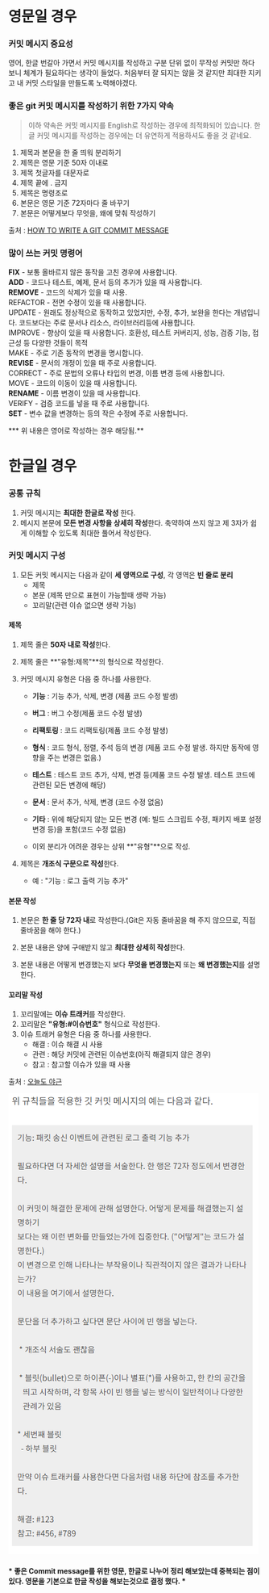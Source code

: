 # 영문일 경우

### 커밋 메시지 중요성

영어, 한글 번갈아 가면서 커밋 메시지를 작성하고 구분 단위 없이 무작성 커밋만 하다 보니 체계가 필요하다는 생각이 들었다. 처음부터 잘 되지는 않을 것 같지만 최대한 지키고 내 커밋 스타일을 만들도록 노력해야겠다.

### 좋은 git 커밋 메시지를 작성하기 위한 7가지 약속

> 이하 약속은 커밋 메시지를 English로 작성하는 경우에 최적화되어 있습니다. 한글 커밋 메시지를 작성하는 경우에는 더 유연하게 적용하셔도 좋을 것 같네요.

1. 제목과 본문을 한 줄 띄워 분리하기
2. 제목은 영문 기준 50자 이내로
3. 제목 첫글자를 대문자로
4. 제목 끝에 . 금지
5. 제목은 명령조로
6. 본문은 영문 기준 72자마다 줄 바꾸기
7. 본문은 어떻게보다 무엇을, 왜에 맞춰 작성하기

출처 : [HOW TO WRITE A GIT COMMIT MESSAGE](https://chris.beams.io/posts/git-commit/)

### 많이 쓰는 커밋 명령어 

**FIX** - 보통 올바르지 않은 동작을 고친 경우에 사용합니다.   
**ADD** - 코드나 테스트, 예제, 문서 등의 추가가 있을 때 사용합니다.   
**REMOVE** - 코드의 삭제가 있을 때 사용.   
REFACTOR - 전면 수정이 있을 때 사용합니다.     
UPDATE - 원래도 정상적으로 동작하고 있었지만, 수정, 추가, 보완을 한다는 개념입니다. 코드보다는 주로 문서나 리소스, 라이브러리등에 사용합니다.   
IMPROVE - 향상이 있을 때 사용합니다. 호환성, 테스트 커버리지, 성능, 검증 기능, 접근성 등 다양한 것들이 목적   
MAKE - 주로 기존 동작의 변경을 명시합니다.   
**REVISE** - 문서의 개정이 있을 때 주로 사용합니다.   
CORRECT - 주로 문법의 오류나 타입의 변경, 이름 변경 등에 사용합니다.   
MOVE - 코드의 이동이 있을 때 사용합니다.   
**RENAME** - 이름 변경이 있을 때 사용합니다.   
VERIFY - 검증 코드를 넣을 때 주로 사용합니다.   
**SET** - 변수 값을 변경하는 등의 작은 수정에 주로 사용합니다.

*** 위 내용은 영어로 작성하는 경우 해당됨.**



# 한글일 경우

### 공통 규칙

1. 커밋 메시지는 __최대한 한글로 작성__ 한다.
2. 메시지 본문에 **모든 변경 사항을 상세히 작성**한다. 축약하여 쓰지 않고 제 3자가 쉽게 이해할 수 있도록 최대한 풀어서 작성한다.



### 커밋 메시지 구성

1. 모든 커밋 메시지는 다음과 같이 __세 영역으로 구성__, 각 영역은 __빈 줄로 분리__
   * 제목
   * 본문 (제목 만으로 표현이 가능할때 생략 가능)
   * 꼬리말(관련 이슈 없으면 생략 가능)



#### 제목

1. 제목 줄은 **50자 내로 작성**한다.

   

2. 제목 줄은 **"유형:제목"**의 형식으로 작성한다.

   

3. 커밋 메시지 유형은 다음 중 하나를 사용한다.

   * **기능** : 기능 추가, 삭제, 변경 (제품 코드 수정 발생)

   * **버그** : 버그 수정(제품 코드 수정 발생)

   * **리팩토링** : 코드 리팩토링(제품 코드 수정 발생)

   * **형식** : 코드 형식, 정렬, 주석 등의 변경 (제품 코드 수정 발생. 하지만 동작에 영향을 주는 변경은 없음.)

   * **테스트** : 테스트 코드 추가, 삭제, 변경 등(제품 코드 수정 발생. 테스트 코드에 관련된 모든 변경에 해당)

   * **문서** : 문서 추가, 삭제, 변경 (코드 수정 없음)

   * **기타** : 위에 해당되지 않는 모든 변경 (예: 빌드 스크립트 수정, 패키지 배포 설정 변경 등)을 포함(코드 수정 없음)

   * 이외 분리가 어려운 경우는 상위 **"유형"**으로 작성.

     

4. 제목은 **개조식 구문으로 작성**한다.

   * 예 : "기능 : 로그 출력 기능 추가"



#### 본문 작성

1. 본문은 **한 줄 당 72자 내**로 작성한다.(Git은 자동 줄바꿈을 해 주지 않으므로, 직접 줄바꿈을 해야 한다.)

   

2. 본문 내용은 양에 구애받지 않고 **최대한 상세히 작성**한다.

   

3. 본문 내용은 어떻게 변경했는지 보다 **무엇을 변경했는지** 또는 **왜 변경했는지**를 설명한다.



#### 꼬리말 작성

1. 꼬리말에는 **이슈 트래커**를 작성한다.
2. 꼬리말은 **"유형:#이슈번호"** 형식으로 작성한다.
3. 이슈 트래커 유형은 다음 중 하나를 사용한다.
   * 해결 : 이슈 해결 시 사용
   * 관련 : 해당 커밋에 관련된 이슈번호(아직 해결되지 않은 경우)
   * 참고 : 참고할 이슈가 있을 때 사용

출처 : [오늘도 야근](https://tttsss77.tistory.com/58)



![image-20200331230414690](https://github.com/supreme9122/TIL/blob/master/img/image-20200331230414690.png)





#### * 좋은 Commit message를 위한 영문, 한글로 나누어 정리 해보았는데 중복되는 점이 있다. 영문을 기본으로 한글 작성을 해보는것으로 결정 했다. *